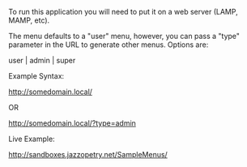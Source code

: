 To run this application you will need to put it on a web server (LAMP, MAMP, etc).

The menu defaults to a "user" menu, however, you can pass a "type" parameter in
the URL to generate other menus. Options are:

user | admin | super

Example Syntax:

http://somedomain.local/

OR

http://somedomain.local/?type=admin

Live Example:

http://sandboxes.jazzopetry.net/SampleMenus/

